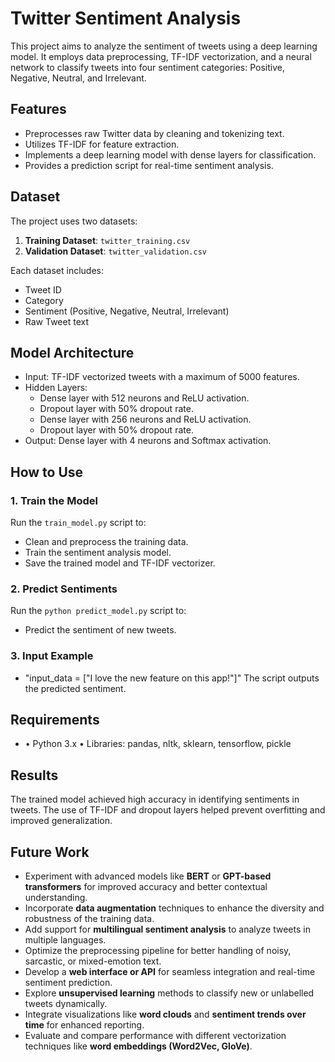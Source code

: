 # Twitter Sentiment Analysis

This project aims to analyze the sentiment of tweets using a deep learning model. It employs data preprocessing, TF-IDF vectorization, and a neural network to classify tweets into four sentiment categories: Positive, Negative, Neutral, and Irrelevant.

## Features
- Preprocesses raw Twitter data by cleaning and tokenizing text.
- Utilizes TF-IDF for feature extraction.
- Implements a deep learning model with dense layers for classification.
- Provides a prediction script for real-time sentiment analysis.

## Dataset
The project uses two datasets:
1. **Training Dataset**: `twitter_training.csv`
2. **Validation Dataset**: `twitter_validation.csv`

Each dataset includes:
- Tweet ID
- Category
- Sentiment (Positive, Negative, Neutral, Irrelevant)
- Raw Tweet text

## Model Architecture
- Input: TF-IDF vectorized tweets with a maximum of 5000 features.
- Hidden Layers:
  - Dense layer with 512 neurons and ReLU activation.
  - Dropout layer with 50% dropout rate.
  - Dense layer with 256 neurons and ReLU activation.
  - Dropout layer with 50% dropout rate.
- Output: Dense layer with 4 neurons and Softmax activation.

## How to Use

### 1. Train the Model
Run the `train_model.py` script to:
- Clean and preprocess the training data.
- Train the sentiment analysis model.
- Save the trained model and TF-IDF vectorizer.

### 2. Predict Sentiments
Run the `python predict_model.py` script to:
- Predict the sentiment of new tweets.

### 3. Input Example
- "input_data = ["I love the new feature on this app!"]" The script outputs the predicted sentiment.

## Requirements
-
	•	Python 3.x
	•	Libraries: pandas, nltk, sklearn, tensorflow, pickle

## Results
The trained model achieved high accuracy in identifying sentiments in tweets. The use of TF-IDF and dropout layers helped prevent overfitting and improved generalization.

## Future Work
- Experiment with advanced models like **BERT** or **GPT-based transformers** for improved accuracy and better contextual understanding.  
- Incorporate **data augmentation** techniques to enhance the diversity and robustness of the training data.  
- Add support for **multilingual sentiment analysis** to analyze tweets in multiple languages.  
- Optimize the preprocessing pipeline for better handling of noisy, sarcastic, or mixed-emotion text.  
- Develop a **web interface or API** for seamless integration and real-time sentiment prediction.  
- Explore **unsupervised learning** methods to classify new or unlabelled tweets dynamically.  
- Integrate visualizations like **word clouds** and **sentiment trends over time** for enhanced reporting.  
- Evaluate and compare performance with different vectorization techniques like **word embeddings (Word2Vec, GloVe)**.  


